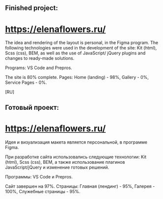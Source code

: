 ## Finished project:
# https://elenaflowers.ru/

The idea and rendering of the layout is personal, in the Figma program.
The following technologies were used in the development of the site: Kit (html), Scss (css), BEM, as well as the use of JavaScript/ jQuery plugins and changes to ready-made solutions.

Programs: VS Code and Prepros.

The site is 80% complete.
Pages: 
Home (landing) - 98%,
Gallery - 0%,
Service Pages - 0%.

[RU]
## Готовый проект:
# https://elenaflowers.ru/

Идея и визуализация макета является персональной, в программе Figma.

При разработке сайта использовались следующие технологии: Kit (html), Scss (css), BEM, а также использование плагинов JavaScript/jQuery и изменение готовых решений.

Программы: VS Code и Prepros.

Сайт завершен на 97%.
Страницы: 
Главная (лендинг) - 95%,
Галерея - 100%,
Служебные страницы - 95%.
